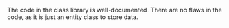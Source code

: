 The code in the class library is well-documented. There are no flaws in the code, as it is just an entity class to store data.
